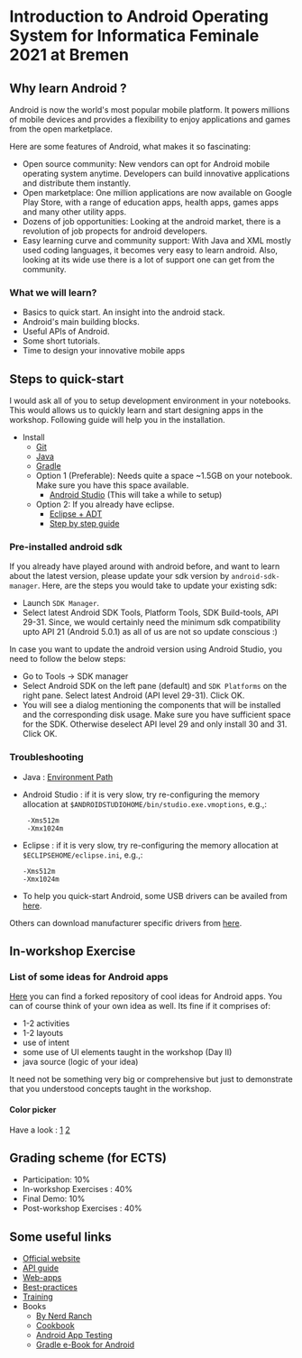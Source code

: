 # Introduction to Android Operating System for Informatica Feminale 2021 at Bremen

## Why learn Android ?

Android is now the world's most popular mobile platform. It powers millions of mobile devices and provides a flexibility to enjoy applications and games from the open marketplace.

Here are some features of Android, what makes it so fascinating:
* Open source community:
New vendors can opt for Android mobile operating system anytime. Developers can build innovative applications and distribute them instantly.
* Open marketplace:
One million applications are now available on Google Play Store, with a range of education apps, health apps, games apps and many other utility apps.
* Dozens of job opportunities:
Looking at the android market, there is a revolution of job propects for android developers.
* Easy learning curve and community support:
With Java and XML mostly used coding languages, it becomes very easy to learn android. Also, looking at its wide use there is a lot of support one can get from the community.

### What we will learn?
* Basics to quick start. An insight into the android stack.
* Android's main building blocks.
* Useful APIs of Android.
* Some short tutorials.
* Time to design your innovative mobile apps

## Steps to quick-start
I would ask all of you to setup development environment in your notebooks. This would allows us to quickly learn and start designing apps in the workshop. Following guide will help you in the installation.

* Install 
  * [Git](https://git-scm.com/downloads)
  * [Java](http://www.oracle.com/technetwork/java/javase/downloads/jdk8-downloads-2133151.html)
  * [Gradle](https://gradle.org/install/) 
  * Option 1 (Preferable): Needs quite a space ~1.5GB on your notebook. Make sure you have this space available.
    * [Android Studio](https://developer.android.com/studio/index.html)
    (This will take a while to setup)
  * Option 2: If you already have eclipse.
    * [Eclipse + ADT](https://developer.android.com/studio/tools/sdk/eclipse-adt.html)
    * [Step by step guide](http://stackoverflow.com/questions/27418096/where-can-i-download-eclipse-android-bundle)

### Pre-installed android sdk
If you already have played around with android before, and want to learn about the latest version, please update your sdk version by `android-sdk-manager`. Here, are the steps you would take to update your existing sdk:
  * Launch `SDK Manager`.
  * Select latest Android SDK Tools, Platform Tools, SDK Build-tools, API 29-31. Since, we would certainly need the minimum sdk compatibility upto API 21 (Android 5.0.1) as all of us are not so update conscious :) 
 
In case you want to update the android version using Android Studio, you need to follow the below steps:
  * Go to Tools -> SDK manager 
  * Select Android SDK on the left pane (default) and `SDK Platforms` on the right pane. Select latest Android (API level 29-31). Click OK.
  * You will see a dialog mentioning the components that will be installed and the corresponding disk usage. Make sure you have sufficient space for the SDK. Otherwise deselect API level 29 and only install 30 and 31. Click OK. 

### Troubleshooting
  * Java : 
    [Environment Path](https://docs.oracle.com/javase/tutorial/essential/environment/paths.html)
  * Android Studio : 
    if it is very slow, try re-configuring the memory allocation at ` $ANDROIDSTUDIOHOME/bin/studio.exe.vmoptions `, e.g.,:

     ```
      -Xms512m
      -Xmx1024m
      ```
  * Eclipse : 
    if it is very slow, try re-configuring the memory allocation at `$ECLIPSEHOME/eclipse.ini`, e.g.,:

      ```
      -Xms512m
      -Xmx1024m
      ```
  * To help you quick-start Android, some USB drivers can be availed from [here](https://github.com/manishaluthra/Intro_Android_Workshop_IF16/tree/master/USB_Drivers).
  
  Others can download manufacturer specific drivers from [here](https://developer.android.com/studio/run/oem-usb.html#Drivers).

## In-workshop Exercise

### List of some ideas for Android apps
[Here](https://github.com/manishaluthra/awesome-app-ideas) you can find a forked repository of cool ideas for Android apps. You can of course think of your own idea as well. Its fine if it comprises of:

* 1-2 activities
* 1-2 layouts
* use of intent
* some use of UI elements taught in the workshop (Day II)
* java source (logic of your idea)

It need not be something very big or comprehensive but just to demonstrate that you understood concepts taught in the workshop.

#### Color picker
Have a look :
[1](https://github.com/QuadFlask/colorpicker)
[2](https://github.com/danielnilsson9/color-picker-view)

## Grading scheme (for ECTS)

* Participation: 10% 
* In-workshop Exercises : 40% 
* Final Demo: 10% 
* Post-workshop Exercises : 40% 

## Some useful links
* [Official website](https://developer.android.com/index.html)
* [API guide](https://developer.android.com/guide/index.html)
* [Web-apps](https://developer.android.com/guide/webapps/index.html)
* [Best-practices](https://developer.android.com/guide/practices/index.html)
* [Training](https://developer.android.com/training/index.html)
* Books
  * [By Nerd Ranch](https://www.amazon.de/dp/0134706056?tag=hackr03c-21&geniuslink=true)
  * [Cookbook](https://www.amazon.de/Android-Application-Development-Cookbook-Second/dp/1785886193/ref=sr_1_1?ie=UTF8&qid=1469994286&sr=8-1&keywords=Android+Application+Development)
  * [Android App Testing](https://www.amazon.de/Learning-Android-Application-Testing-Blundell/dp/1784395331/ref=sr_1_13?ie=UTF8&qid=1469994286&sr=8-13&keywords=Android+Application+Development)
  * [Gradle e-Book for Android ](https://github.com/manishaluthra/Intro_Android_Workshop_IF16/tree/master/Gradle-eBook4Android)

